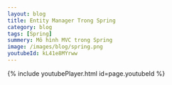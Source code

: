 ```yaml
---
layout: blog
title: Entity Manager Trong Spring
category: blog
tags: [Spring]
summery: Mô hình MVC trong Spring
image: /images/blog/spring.png
youtubeId: kL41e8MYrww
---
```

 

{% include youtubePlayer.html id=page.youtubeId %}